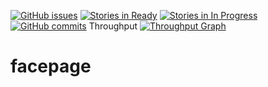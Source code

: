 [![GitHub issues](https://img.shields.io/github/issues/joanaz/facepage.svg?style=plastic)]()
[![Stories in Ready](https://badge.waffle.io/joanaz/facepage.svg?label=ready&title=Ready)](https://waffle.io/joanaz/facepage)
[![Stories in In Progress](https://badge.waffle.io/joanaz/facepage.svg?label=In%20Progress&title=In%20Progress)](http://waffle.io/joanaz/facepage) 
[![GitHub commits](https://img.shields.io/github/commits-since/joanaz/facepage/0.0.1.svg?style=plastic)]()
Throughput
[![Throughput Graph](https://graphs.waffle.io/joanaz/facepage/throughput.svg)](https://waffle.io/joanaz/facepage/metrics) 



# facepage
